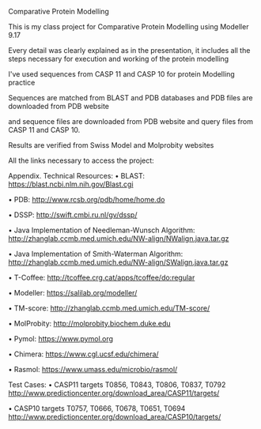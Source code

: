 Comparative Protein Modelling 


This is my class project for Comparative Protein Modelling using Modeller 9.17

Every detail  was clearly explained as in the presentation, it includes all the steps necessary for execution and working of the protein modelling

I've used sequences from CASP 11 and CASP 10 for protein Modelling practice

Sequences are matched from BLAST and PDB databases and PDB files are downloaded from PDB website

and sequence files are downloaded from PDB website and query files from CASP 11 and CASP 10.

Results are verified from Swiss Model and Molprobity websites

All the links necessary to access the project:

Appendix. Technical Resources:
• BLAST: https://blast.ncbi.nlm.nih.gov/Blast.cgi

• PDB: http://www.rcsb.org/pdb/home/home.do

• DSSP: http://swift.cmbi.ru.nl/gv/dssp/

• Java Implementation of Needleman-Wunsch Algorithm:
http://zhanglab.ccmb.med.umich.edu/NW-align/NWalign.java.tar.gz

• Java Implementation of Smith-Waterman Algorithm:
http://zhanglab.ccmb.med.umich.edu/NW-align/SWalign.java.tar.gz

• T-Coffee: http://tcoffee.crg.cat/apps/tcoffee/do:regular

• Modeller: https://salilab.org/modeller/

• TM-score: http://zhanglab.ccmb.med.umich.edu/TM-score/

• MolProbity: http://molprobity.biochem.duke.edu

• Pymol: https://www.pymol.org

• Chimera: https://www.cgl.ucsf.edu/chimera/

• Rasmol: https://www.umass.edu/microbio/rasmol/

Test Cases:
• CASP11 targets T0856, T0843, T0806, T0837, T0792
http://www.predictioncenter.org/download_area/CASP11/targets/

• CASP10 targets T0757, T0666, T0678, T0651, T0694
http://www.predictioncenter.org/download_area/CASP10/targets/
